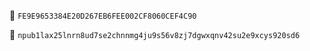 🔑 `FE9E9653384E20D267EB6FEE002CF8060CEF4C90`

💬 `npub1lax25lnrn8ud7se2chnnmg4ju9s56v8zj7dgwxqnv42su2e9xcys920sd6`
